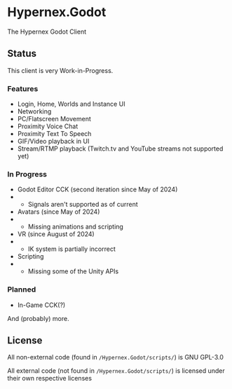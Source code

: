 # Hypernex.Godot

The Hypernex Godot Client

## Status

This client is very Work-in-Progress.

### Features

- Login, Home, Worlds and Instance UI
- Networking
- PC/Flatscreen Movement
- Proximity Voice Chat
- Proximity Text To Speech
- GIF/Video playback in UI
- Stream/RTMP playback (Twitch.tv and YouTube streams not supported yet)

### In Progress

- Godot Editor CCK (second iteration since May of 2024)
- - Signals aren't supported as of current
- Avatars (since May of 2024)
- - Missing animations and scripting
- VR (since August of 2024)
- - IK system is partially incorrect
- Scripting
- - Missing some of the Unity APIs

### Planned

- In-Game CCK(?)

And (probably) more.

## License

All non-external code (found in `/Hypernex.Godot/scripts/`) is GNU GPL-3.0

All external code (not found in `/Hypernex.Godot/scripts/`) is licensed under their own respective licenses

